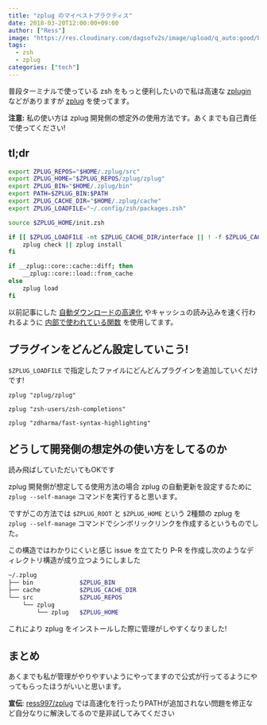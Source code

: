 ```yaml
---
title: "zplug のマイベストプラクティス"
date: 2018-03-20T12:00:00+09:00
author: ["Ress"]
image: "https://res.cloudinary.com/dagsofv2s/image/upload/q_auto:good/blog/post/zplug/thumbnail.png"
tags:
  - zsh
  - zplug
categories: ["tech"]
---
```

普段ターミナルで使っている zsh をもっと便利したいので私は高速な [zplugin](https://github.com/zdharma/zplugin) などがありますが [zplug](https://github.com/zplug/zplug) を使ってます。

**注意:** 私の使い方は zplug 開発側の想定外の使用方法です。あくまでも自己責任で使ってください!

## tl;dr

```zsh
export ZPLUG_REPOS="$HOME/.zplug/src"
export ZPLUG_HOME="$ZPLUG_REPOS/zplug/zplug"
export ZPLUG_BIN="$HOME/.zplug/bin"
export PATH=$ZPLUG_BIN:$PATH
export ZPLUG_CACHE_DIR="$HOME/.zplug/cache"
export ZPLUG_LOADFILE="~/.config/zsh/packages.zsh"

source $ZPLUG_HOME/init.zsh

if [[ $ZPLUG_LOADFILE -nt $ZPLUG_CACHE_DIR/interface || ! -f $ZPLUG_CACHE_DIR/interface ]]; then
	zplug check || zplug install
fi

if __zplug::core::cache::diff; then
	__zplug::core::load::from_cache
else
	zplug load
fi
```

以前記事にした [自動ダウンロードの高速化](https://qiita.com/Ress/items/775f755df655ca4511ee) やキャッシュの読み込みを速く行われるように [内部で使われている関数](https://github.com/zplug/zplug/blob/20ca2c82063f15a2c107069b9af5cd32256e6019/autoload/commands/__load__#L38-L42) を使用してます。

## プラグインをどんどん設定していこう!

`$ZPLUG_LOADFILE` で指定したファイルにどんどんプラグインを追加していくだけです!

```zsh:設定例
zplug "zplug/zplug"

zplug "zsh-users/zsh-completions"

zplug "zdharma/fast-syntax-highlighting"
```

## どうして開発側の想定外の使い方をしてるのか

読み飛ばしていただいてもOKです

zplug 開発側が想定してる使用方法の場合 zplug の自動更新を設定するために `zplug --self-manage` コマンドを実行すると思います。

ですがこの方法では `$ZPLUG_ROOT` と `$ZPLUG_HOME` という 2種類の zplug を `zplug --self-manage` コマンドでシンボリックリンクを作成するというものでした。

この構造ではわかりにくいと感じ issue を立てたり P-R を作成し次のようなディレクトリ構造が成り立つようにしました

```sh
~/.zplug
├── bin             $ZPLUG_BIN
├── cache           $ZPLUG_CACHE_DIR
└── src             $ZPLUG_REPOS
    └── zplug
        └── zplug   $ZPLUG_HOME
```

これにより zplug をインストールした際に管理がしやすくなりました!

## まとめ

あくまでも私が管理がやりやすいようにやってますので公式が行ってるようにやってもらったほうがいいと思います。

**宣伝**: [ress997/zplug](https://github.com/ress997/zplug) では高速化を行ったりPATHが追加されない問題を修正など自分なりに解決してるので是非試してみてください
